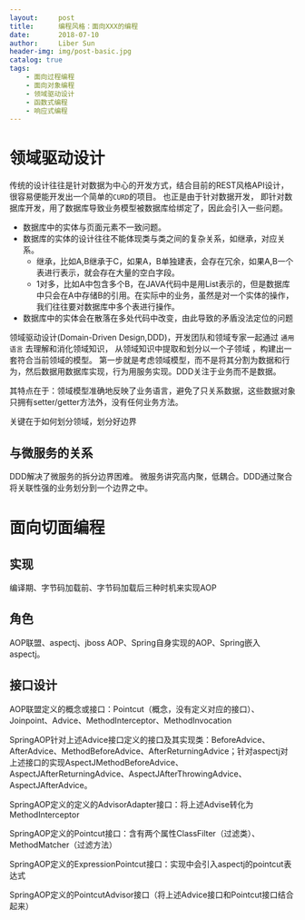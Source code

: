 ```yaml
---
layout:     post
title:      编程风格：面向XXX的编程
date:       2018-07-10
author:     Liber Sun
header-img: img/post-basic.jpg
catalog: true
tags:
    - 面向过程编程
    - 面向对象编程
    - 领域驱动设计
    - 函数式编程
    - 响应式编程
---
```


# 领域驱动设计

传统的设计往往是针对数据为中心的开发方式，结合目前的REST风格API设计，很容易便能开发出一个简单的`CURD`的项目。
也正是由于针对数据开发， 即针对数据库开发，用了数据库导致业务模型被数据库给绑定了，因此会引入一些问题。

- 数据库中的实体与页面元素不一致问题。
- 数据库的实体的设计往往不能体现类与类之间的复杂关系，如继承，对应关系。
  - 继承，比如A,B继承于C，如果A，B单独建表，会存在冗余，如果A,B一个表进行表示，就会存在大量的空白字段。
  - 1对多，比如A中包含多个B，在JAVA代码中是用List表示的，但是数据库中只会在A中存储B的引用。在实际中的业务，虽然是对一个实体的操作，我们往往要对数据库中多个表进行操作。
- 数据库中的实体会在散落在多处代码中改变，由此导致的矛盾没法定位的问题

领域驱动设计(Domain-Driven Design,DDD)，开发团队和领域专家一起通过 `通用语言` 去理解和消化领域知识， 从领域知识中提取和划分以一个子领域 ，构建出一套符合当前领域的模型。
第一步就是考虑领域模型，而不是将其分割为数据和行为，然后数据用数据库实现，行为用服务实现。DDD关注于业务而不是数据。

其特点在于：领域模型准确地反映了业务语言，避免了只关系数据，这些数据对象只拥有setter/getter方法外，没有任何业务方法。

关键在于如何划分领域，划分好边界

## 与微服务的关系

DDD解决了微服务的拆分边界困难。
微服务讲究高内聚，低耦合。DDD通过聚合将关联性强的业务划分到一个边界之中。


# 面向切面编程

## 实现

编译期、字节码加载前、字节码加载后三种时机来实现AOP

## 角色

AOP联盟、aspectj、jboss AOP、Spring自身实现的AOP、Spring嵌入aspectj。

## 接口设计

AOP联盟定义的概念或接口：Pointcut（概念，没有定义对应的接口）、Joinpoint、Advice、MethodInterceptor、MethodInvocation

SpringAOP针对上述Advice接口定义的接口及其实现类：BeforeAdvice、AfterAdvice、MethodBeforeAdvice、AfterReturningAdvice；针对aspectj对上述接口的实现AspectJMethodBeforeAdvice、AspectJAfterReturningAdvice、AspectJAfterThrowingAdvice、AspectJAfterAdvice。

SpringAOP定义的定义的AdvisorAdapter接口：将上述Advise转化为MethodInterceptor

SpringAOP定义的Pointcut接口：含有两个属性ClassFilter（过滤类）、MethodMatcher（过滤方法）

SpringAOP定义的ExpressionPointcut接口：实现中会引入aspectj的pointcut表达式

SpringAOP定义的PointcutAdvisor接口（将上述Advice接口和Pointcut接口结合起来）


 